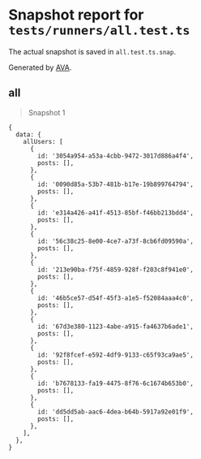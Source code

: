 # Snapshot report for `tests/runners/all.test.ts`

The actual snapshot is saved in `all.test.ts.snap`.

Generated by [AVA](https://avajs.dev).

## all

> Snapshot 1

    {
      data: {
        allUsers: [
          {
            id: '3054a954-a53a-4cbb-9472-3017d886a4f4',
            posts: [],
          },
          {
            id: '0090d85a-53b7-481b-b17e-19b899764794',
            posts: [],
          },
          {
            id: 'e314a426-a41f-4513-85bf-f46bb213bdd4',
            posts: [],
          },
          {
            id: '56c38c25-8e00-4ce7-a73f-8cb6fd09590a',
            posts: [],
          },
          {
            id: '213e90ba-f75f-4859-928f-f203c8f941e0',
            posts: [],
          },
          {
            id: '46b5ce57-d54f-45f3-a1e5-f52084aaa4c0',
            posts: [],
          },
          {
            id: '67d3e380-1123-4abe-a915-fa4637b6ade1',
            posts: [],
          },
          {
            id: '92f8fcef-e592-4df9-9133-c65f93ca9ae5',
            posts: [],
          },
          {
            id: 'b7678133-fa19-4475-8f76-6c1674b653b0',
            posts: [],
          },
          {
            id: 'dd5dd5ab-aac6-4dea-b64b-5917a92e01f9',
            posts: [],
          },
        ],
      },
    }
